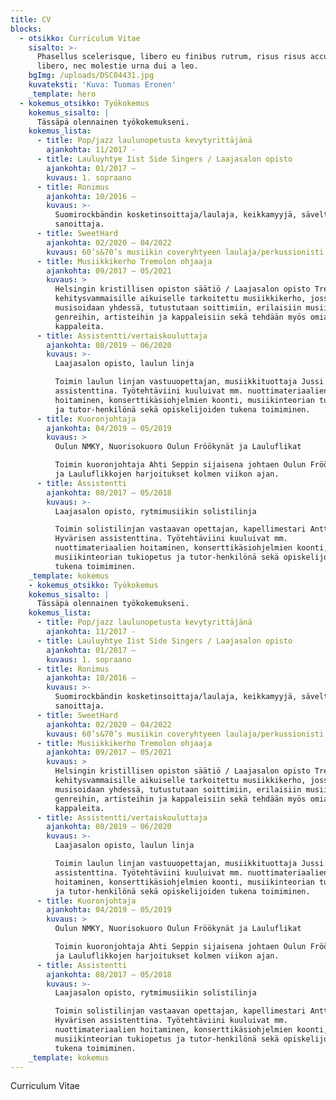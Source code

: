 ```yaml
---
title: CV
blocks:
  - otsikko: Curriculum Vitae
    sisalto: >-
      Phasellus scelerisque, libero eu finibus rutrum, risus risus accumsan
      libero, nec molestie urna dui a leo.
    bgImg: /uploads/DSC04431.jpg
    kuvateksti: 'Kuva: Tuomas Eronen'
    _template: hero
  - kokemus_otsikko: Työkokemus
    kokemus_sisalto: |
      Tässäpä olennainen työkokemukseni.
    kokemus_lista:
      - title: Pop/jazz laulunopetusta kevytyrittäjänä
        ajankohta: 11/2017 -
      - title: Lauluyhtye Iist Side Singers / Laajasalon opisto
        ajankohta: 01/2017 –
        kuvaus: 1. sopraano
      - title: Ronimus
        ajankohta: 10/2016 –
        kuvaus: >-
          Suomirockbändin kosketinsoittaja/laulaja, keikkamyyjä, säveltäjä ja
          sanoittaja.
      - title: SweetHard
        ajankohta: 02/2020 – 04/2022
        kuvaus: 60’s&70’s musiikin coveryhtyeen laulaja/perkussionisti
      - title: Musiikkikerho Tremolon ohjaaja
        ajankohta: 09/2017 – 05/2021
        kuvaus: >
          Helsingin kristillisen opiston säätiö / Laajasalon opisto Tremolo on
          kehitysvammaisille aikuiselle tarkoitettu musiikkikerho, jossa
          musisoidaan yhdessä, tutustutaan soittimiin, erilaisiin musiikin 
          genreihin, artisteihin ja kappaleisiin sekä tehdään myös omia
          kappaleita. 
      - title: Assistentti/vertaiskouluttaja
        ajankohta: 08/2019 – 06/2020
        kuvaus: >-
          Laajasalon opisto, laulun linja

          Toimin laulun linjan vastuuopettajan, musiikkituottaja Jussi Liskin
          assistenttina. Työtehtäviini kuuluivat mm. nuottimateriaalien
          hoitaminen, konserttikäsiohjelmien koonti, musiikinteorian tukiopetus
          ja tutor-henkilönä sekä opiskelijoiden tukena toimiminen. 
      - title: Kuoronjohtaja
        ajankohta: 04/2019 – 05/2019
        kuvaus: >
          Oulun NMKY, Nuorisokuoro Oulun Fröökynät ja Lauluflikat

          Toimin kuoronjohtaja Ahti Seppin sijaisena johtaen Oulun Fröökynöiden
          ja Lauluflikkojen harjoitukset kolmen viikon ajan. 
      - title: Assistentti
        ajankohta: 08/2017 – 05/2018
        kuvaus: >-
          Laajasalon opisto, rytmimusiikin solistilinja

          Toimin solistilinjan vastaavan opettajan, kapellimestari Antti
          Hyvärisen assistenttina. Työtehtäviini kuuluivat mm.
          nuottimateriaalien hoitaminen, konserttikäsiohjelmien koonti,
          musiikinteorian tukiopetus ja tutor-henkilönä sekä opiskelijoiden
          tukena toimiminen. 
    _template: kokemus
    - kokemus_otsikko: Työkokemus
    kokemus_sisalto: |
      Tässäpä olennainen työkokemukseni.
    kokemus_lista:
      - title: Pop/jazz laulunopetusta kevytyrittäjänä
        ajankohta: 11/2017 -
      - title: Lauluyhtye Iist Side Singers / Laajasalon opisto
        ajankohta: 01/2017 –
        kuvaus: 1. sopraano
      - title: Ronimus
        ajankohta: 10/2016 –
        kuvaus: >-
          Suomirockbändin kosketinsoittaja/laulaja, keikkamyyjä, säveltäjä ja
          sanoittaja.
      - title: SweetHard
        ajankohta: 02/2020 – 04/2022
        kuvaus: 60’s&70’s musiikin coveryhtyeen laulaja/perkussionisti
      - title: Musiikkikerho Tremolon ohjaaja
        ajankohta: 09/2017 – 05/2021
        kuvaus: >
          Helsingin kristillisen opiston säätiö / Laajasalon opisto Tremolo on
          kehitysvammaisille aikuiselle tarkoitettu musiikkikerho, jossa
          musisoidaan yhdessä, tutustutaan soittimiin, erilaisiin musiikin 
          genreihin, artisteihin ja kappaleisiin sekä tehdään myös omia
          kappaleita. 
      - title: Assistentti/vertaiskouluttaja
        ajankohta: 08/2019 – 06/2020
        kuvaus: >-
          Laajasalon opisto, laulun linja

          Toimin laulun linjan vastuuopettajan, musiikkituottaja Jussi Liskin
          assistenttina. Työtehtäviini kuuluivat mm. nuottimateriaalien
          hoitaminen, konserttikäsiohjelmien koonti, musiikinteorian tukiopetus
          ja tutor-henkilönä sekä opiskelijoiden tukena toimiminen. 
      - title: Kuoronjohtaja
        ajankohta: 04/2019 – 05/2019
        kuvaus: >
          Oulun NMKY, Nuorisokuoro Oulun Fröökynät ja Lauluflikat

          Toimin kuoronjohtaja Ahti Seppin sijaisena johtaen Oulun Fröökynöiden
          ja Lauluflikkojen harjoitukset kolmen viikon ajan. 
      - title: Assistentti
        ajankohta: 08/2017 – 05/2018
        kuvaus: >-
          Laajasalon opisto, rytmimusiikin solistilinja

          Toimin solistilinjan vastaavan opettajan, kapellimestari Antti
          Hyvärisen assistenttina. Työtehtäviini kuuluivat mm.
          nuottimateriaalien hoitaminen, konserttikäsiohjelmien koonti,
          musiikinteorian tukiopetus ja tutor-henkilönä sekä opiskelijoiden
          tukena toimiminen. 
    _template: kokemus
---
```







Curriculum Vitae
